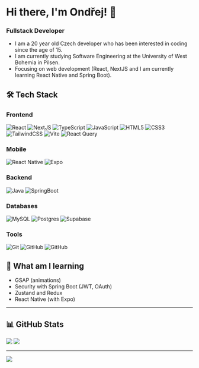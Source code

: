 # Hi there, I'm Ondřej! 👋
### Fullstack Developer

<ul>
  <li>I am a 20 year old Czech developer who has been interested in coding since the age of 15.</li>
  <li>I am currently studying Software Engineering at the University of West Bohemia in Pilsen.</li>
  <li>Focusing on web development (React, NextJS and I am currently learning React Native and Spring Boot).</li>
</ul>

## 🛠️ Tech Stack

### Frontend

![React](https://img.shields.io/badge/react-%2320232a.svg?style=for-the-badge&logo=react&logoColor=%2361DAFB) 
![NextJS](https://img.shields.io/badge/Next-black?style=for-the-badge&logo=next.js&logoColor=white) 
![TypeScript](https://img.shields.io/badge/typescript-%23007ACC.svg?style=for-the-badge&logo=typescript&logoColor=white) 
![JavaScript](https://img.shields.io/badge/javascript-%23323330.svg?style=for-the-badge&logo=javascript&logoColor=%23F7DF1E) 
![HTML5](https://img.shields.io/badge/html5-%23E34F26.svg?style=for-the-badge&logo=html5&logoColor=white) 
![CSS3](https://img.shields.io/badge/css3-%231572B6.svg?style=for-the-badge&logo=css3&logoColor=white) 
![TailwindCSS](https://img.shields.io/badge/tailwindcss-%2338B2AC.svg?style=for-the-badge&logo=tailwind-css&logoColor=white) 
![Vite](https://img.shields.io/badge/vite-%23646CFF.svg?style=for-the-badge&logo=vite&logoColor=white)
![React Query](https://img.shields.io/badge/-React%20Query-FF4154?style=for-the-badge&logo=react%20query&logoColor=white)

### Mobile

![React Native](https://img.shields.io/badge/react_native-%2320232a.svg?style=for-the-badge&logo=react&logoColor=%2361DAFB)
![Expo](https://img.shields.io/badge/expo-1C1E24?style=for-the-badge&logo=expo&logoColor=#D04A37)

### Backend

![Java](https://img.shields.io/badge/java-%23ED8B00.svg?style=for-the-badge&logo=openjdk&logoColor=white)
![SpringBoot](https://img.shields.io/badge/spring-%236DB33F.svg?style=for-the-badge&logo=spring&logoColor=white)

### Databases

![MySQL](https://img.shields.io/badge/mysql-4479A1.svg?style=for-the-badge&logo=mysql&logoColor=white)
![Postgres](https://img.shields.io/badge/postgres-%23316192.svg?style=for-the-badge&logo=postgresql&logoColor=white)
![Supabase](https://img.shields.io/badge/Supabase-3ECF8E?style=for-the-badge&logo=supabase&logoColor=white)

### Tools

![Git](https://img.shields.io/badge/git-%23F05033.svg?style=for-the-badge&logo=git&logoColor=white) 
![GitHub](https://img.shields.io/badge/github-%23121011.svg?style=for-the-badge&logo=github&logoColor=white)
![GitHub](https://img.shields.io/badge/gitlab-%23121011.svg?style=for-the-badge&logo=gitlab&logoColor=white)

## 🚀 What am I learning
- GSAP (animations)
- Security with Spring Boot (JWT, OAuth)
- Zustand and Redux
- React Native (with Expo)

---

## 📊 GitHub Stats
![](https://github-readme-stats.vercel.app/api?username=florixak&theme=vue-dark&hide_border=false&include_all_commits=false&count_private=false)
![](https://github-readme-stats.vercel.app/api/top-langs/?username=florixak&theme=vue-dark&hide_border=false&include_all_commits=false&count_private=false&layout=compact)

---
[![](https://visitcount.itsvg.in/api?id=florixak&icon=0&color=0)](https://visitcount.itsvg.in)
